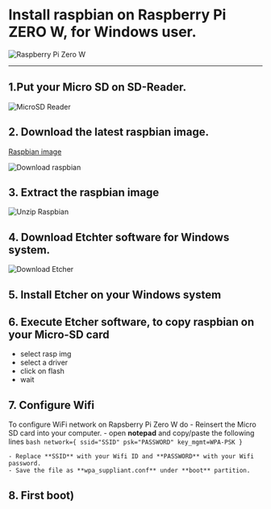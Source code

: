 # Install raspbian on Raspberry Pi ZERO W, for Windows user.
![Raspberry Pi Zero W](https://github.com/opendevices/iot.apps/doc/img/raspberry-pi-zero-w.jpg)

---

## 1.Put your Micro SD on SD-Reader.

![MicroSD Reader](https://github.com/opendevices/iot.apps/doc/img/sd-card-reader.jpg)


## 2. Download the latest raspbian image.

[Raspbian image](https://www.raspberrypi.org/downloads/raspbian/)

![Download raspbian](https://github.com/opendevices/iot.apps/doc/img/Download-Raspbian.png)

## 3. Extract the raspbian image 

![Unzip Raspbian](https://github.com/opendevices/iot.apps/doc/img/)


## 4. Download Etchter software for Windows system.

![Download Etcher](https://github.com/opendevices/iot.apps/doc/img/Download-Etcher.png)

## 5. Install Etcher on your Windows system 

## 6. Execute Etcher software, to copy raspbian on your Micro-SD card
  - select rasp img 
  - select a driver 
  - click on flash 
  - wait

## 7. Configure Wifi 
  To configure WiFi network on Rapsberry Pi Zero W do 
 	- Reinsert the Micro SD card into your  computer.
	- open **notepad** and copy/paste the following lines
	```bash
	  network={
		ssid="SSID"
		psk="PASSWORD"
		key_mgmt=WPA-PSK
	 }
	```
	
	- Replace **SSID** with your Wifi ID and **PASSWORD** with your Wifi password.
	- Save the file as **wpa_suppliant.conf** under **boot** partition.
 
	 
## 8. First boot)




